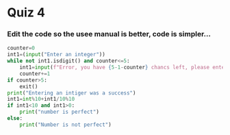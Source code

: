 # Quiz 4
### Edit the code so the usee manual is better, code is simpler...
```.py
counter=0
int1=(input("Enter an integer"))
while not int1.isdigit() and counter<=5:
    int1=input(f"Error, you have {5-1-counter} chancs left, please enter an intiger ")
    counter+=1
if counter>5:
    exit()
print("Entering an intiger was a success")
int1=int%10+int1/10%10
if int1<10 and int1>0:
    print("number is perfect")
else:
    print("Number is not perfect")
```
